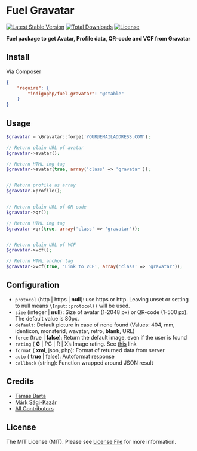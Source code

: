# Fuel Gravatar

[![Latest Stable Version](https://poser.pugx.org/indigophp/fuel-gravatar/v/stable.png)](https://packagist.org/packages/indigophp/fuel-gravatar)
[![Total Downloads](https://poser.pugx.org/indigophp/fuel-gravatar/downloads.png)](https://packagist.org/packages/indigophp/fuel-gravatar)
[![License](https://poser.pugx.org/indigophp/fuel-gravatar/license.png)](https://packagist.org/packages/indigophp/fuel-gravatar)

**Fuel package to get Avatar, Profile data, QR-code and VCF from Gravatar**


## Install

Via Composer

``` json
{
    "require": {
        "indigophp/fuel-gravatar": "@stable"
    }
}
```


## Usage

``` php
$gravatar = \Gravatar::forge('YOUR@EMAILADDRESS.COM');

// Return plain URL of avatar
$gravatar->avatar();

// Return HTML img tag
$gravatar->avatar(true, array('class' => 'gravatar'));


// Return profile as array
$gravatar->profile();


// Return plain URL of QR code
$gravatar->qr();

// Return HTML img tag
$gravatar->qr(true, array('class' => 'gravatar'));


// Return plain URL of VCF
$gravatar->vcf();

// Return HTML anchor tag
$gravatar->vcf(true, 'Link to VCF', array('class' => 'gravatar'));
```


## Configuration

* ```protocol``` (http | https | __null__): use https or http. Leaving unset or setting to null means ```\Input::protocol()``` will be used.
* ```size``` (integer | __null__): Size of avatar (1-2048 px) or QR-code (1-500 px). The default value is 80px.
* ```default```: Default picture in case of none found (Values: 404, mm, identicon, monsterid, wavatar, retro, __blank__, URL)
* ```force``` (true | __false__): Return the default image, even if the user is found
* ```rating``` ( __G__ | PG | R | X): Image rating. See [this](http://hu.gravatar.com/site/implement/images/#rating) link
* ```format``` ( __xml__, json, php): Format of returned data from server
* ```auto``` ( __true__ | false): Autoformat response
* ```callback``` (string): Function wrapped around JSON result


## Credits

- [Tamás Barta](https://github.com/TamasBarta)
- [Márk Sági-Kazár](https://github.com/sagikazarmark)
- [All Contributors](https://github.com/indigophp/fuel-gravatar/contributors)


## License

The MIT License (MIT). Please see [License File](https://github.com/indigophp/fuel-gravatar/blob/develop/LICENSE) for more information.
